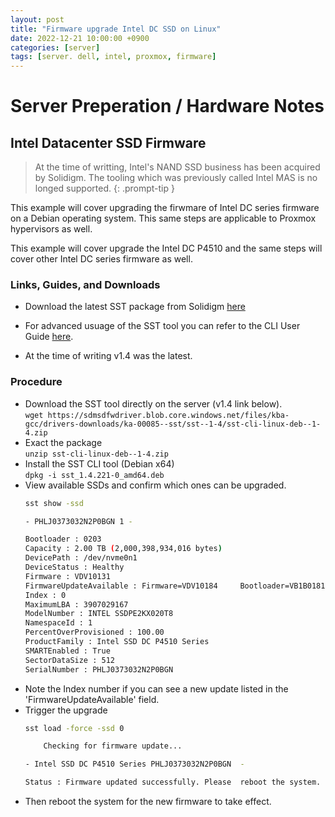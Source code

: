 ```yaml
---
layout: post
title: "Firmware upgrade Intel DC SSD on Linux"
date: 2022-12-21 10:00:00 +0900
categories: [server]
tags: [server. dell, intel, proxmox, firmware]
---
```



# Server Preperation / Hardware Notes


## Intel Datacenter SSD Firmware

> At the time of writting, Intel's NAND SSD business has been acquired by Solidigm. The tooling which was previously called Intel MAS is no longed supported. 
{: .prompt-tip }

This example will cover upgrading the firwmare of Intel DC series firmware on a Debian operating system. This same steps are applicable to Proxmox hypervisors as well. 

This example will cover upgrade the Intel DC P4510 and the same steps will cover other Intel DC series firmware as well.

### Links, Guides, and Downloads

- Download the latest SST package from Solidigm
[here](https://www.solidigm.com/us/en/support-page/drivers-downloads/ka-00085.html)

- For advanced usuage of the SST tool you can refer to the CLI User Guide [here](https://sdmsdfwdriver.blob.core.windows.net/files/kba-gcc/drivers-downloads/ka-00085--sst/sst--1-4/sst-cli-user-guide-public-727329-005us.pdf). 
- At the time of writing v1.4 was the latest. 

### Procedure

- Download the SST tool directly on the server (v1.4 link below). <br>
    `wget https://sdmsdfwdriver.blob.core.windows.net/files/kba-gcc/drivers-downloads/ka-00085--sst/sst--1-4/sst-cli-linux-deb--1-4.zip`
- Exact the package <br>
    `unzip sst-cli-linux-deb--1-4.zip`
- Install the SST CLI tool (Debian x64) <br>
    `dpkg -i sst_1.4.221-0_amd64.deb`
- View available SSDs and confirm which ones can be upgraded. <br>
    ```bash
    sst show -ssd

    - PHLJ0373032N2P0BGN 1 -

    Bootloader : 0203
    Capacity : 2.00 TB (2,000,398,934,016 bytes)
    DevicePath : /dev/nvme0n1
    DeviceStatus : Healthy
    Firmware : VDV10131
    FirmwareUpdateAvailable : Firmware=VDV10184     Bootloader=VB1B0181
    Index : 0
    MaximumLBA : 3907029167
    ModelNumber : INTEL SSDPE2KX020T8
    NamespaceId : 1
    PercentOverProvisioned : 100.00
    ProductFamily : Intel SSD DC P4510 Series
    SMARTEnabled : True
    SectorDataSize : 512
    SerialNumber : PHLJ0373032N2P0BGN
    ```
- Note the Index number if you can see a new update listed in the 'FirmwareUpdateAvailable' field. 
- Trigger the upgrade <br>
    ```bash
    sst load -force -ssd 0

        Checking for firmware update...

    - Intel SSD DC P4510 Series PHLJ0373032N2P0BGN  -

    Status : Firmware updated successfully. Please  reboot the system.
    ```
- Then reboot the system for the new firmware to take effect. 

